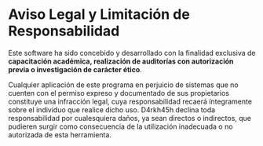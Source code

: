 # Aviso Legal y Limitación de Responsabilidad

Este software ha sido concebido y desarrollado con la finalidad exclusiva de **capacitación académica, realización de auditorías con autorización previa o investigación de carácter ético**.

Cualquier aplicación de este programa en perjuicio de sistemas que no cuenten con el permiso expreso y documentado de sus propietarios constituye una infracción legal, cuya responsabilidad recaerá íntegramente sobre el individuo que realice dicho uso. D4rkh45h declina toda responsabilidad por cualesquiera daños, ya sean directos o indirectos, que pudieren surgir como consecuencia de la utilización inadecuada o no autorizada de esta herramienta.

